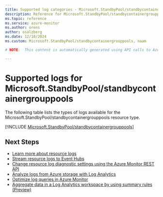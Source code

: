 ```yaml
---
title: Supported log categories - Microsoft.StandbyPool/standbycontainergrouppools
description: Reference for Microsoft.StandbyPool/standbycontainergrouppools in Azure Monitor Logs.
ms.topic: reference
ms.service: azure-monitor
ms.author: orens
author: osalzberg
ms.date: 12/18/2024
ms.custom: Microsoft.StandbyPool/standbycontainergrouppools, naam

# NOTE:  This content is automatically generated using API calls to Azure. Any edits made on these files will be overwritten in the next run of the script. 

---
```





# Supported logs for Microsoft.StandbyPool/standbycontainergrouppools  
The following table lists the types of logs available for the Microsoft.StandbyPool/standbycontainergrouppools resource type.
  

  
[!INCLUDE [Microsoft.StandbyPool/standbycontainergrouppools](~/reusable-content/ce-skilling/azure/includes/azure-monitor/reference/logs/microsoft-standbypool-standbycontainergrouppools-logs-include.md)]  
  

## Next Steps

* [Learn more about resource logs](/azure/azure-monitor/essentials/platform-logs-overview)
* [Stream resource logs to Event Hubs](/azure/azure-monitor/essentials/resource-logs#send-to-azure-event-hubs)
* [Change resource log diagnostic settings using the Azure Monitor REST API](/rest/api/monitor/diagnosticsettings)
* [Analyze logs from Azure storage with Log Analytics](/azure/azure-monitor/essentials/resource-logs#send-to-log-analytics-workspace)
* [Optimize log queries in Azure Monitor](/azure/azure-monitor/logs/query-optimization)
* [Aggregate data in a Log Analytics workspace by using summary rules (Preview)](/azure/azure-monitor/logs/summary-rules)